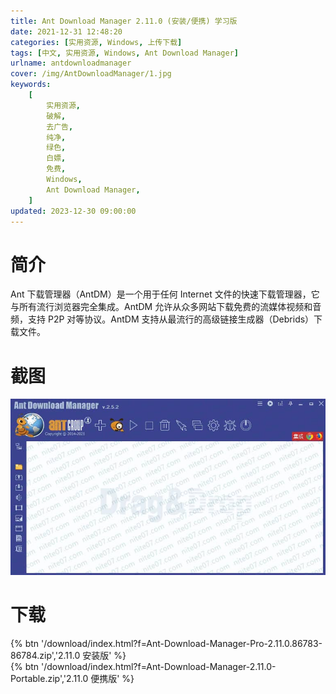 ```yaml
---
title: Ant Download Manager 2.11.0 (安装/便携) 学习版
date: 2021-12-31 12:48:20
categories: [实用资源, Windows, 上传下载]
tags: [中文, 实用资源, Windows, Ant Download Manager]
urlname: antdownloadmanager
cover: /img/AntDownloadManager/1.jpg
keywords:
    [
        实用资源,
        破解,
        去广告,
        纯净,
        绿色,
        白嫖,
        免费,
        Windows,
        Ant Download Manager,
    ]
updated: 2023-12-30 09:00:00
---
```


# 简介

Ant 下载管理器（AntDM）是一个用于任何 Internet 文件的快速下载管理器，它与所有流行浏览器完全集成。AntDM 允许从众多网站下载免费的流媒体视频和音频，支持 P2P 对等协议。AntDM 支持从最流行的高级链接生成器（Debrids）下载文件。

# 截图

![](/img/AntDownloadManager/2.jpg)

# 下载

{% btn '/download/index.html?f=Ant-Download-Manager-Pro-2.11.0.86783-86784.zip','2.11.0 安装版' %}
<br>
{% btn '/download/index.html?f=Ant-Download-Manager-2.11.0-Portable.zip','2.11.0 便携版' %}
